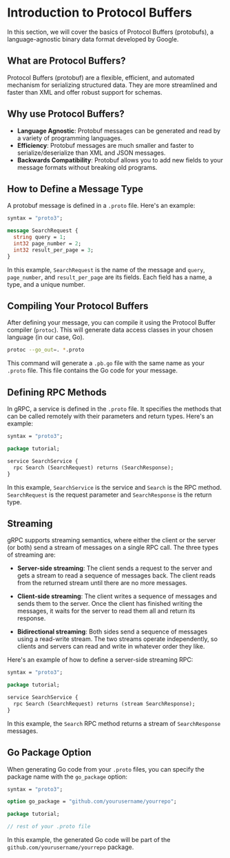 # Introduction to Protocol Buffers

In this section, we will cover the basics of Protocol Buffers (protobufs), a language-agnostic binary data format developed by Google.

## What are Protocol Buffers?

Protocol Buffers (protobuf) are a flexible, efficient, and automated mechanism for serializing structured data. They are more streamlined and faster than XML and offer robust support for schemas.

## Why use Protocol Buffers?

- **Language Agnostic**: Protobuf messages can be generated and read by a variety of programming languages.
- **Efficiency**: Protobuf messages are much smaller and faster to serialize/deserialize than XML and JSON messages.
- **Backwards Compatibility**: Protobuf allows you to add new fields to your message formats without breaking old programs.

## How to Define a Message Type

A protobuf message is defined in a `.proto` file. Here's an example:

```protobuf
syntax = "proto3";

message SearchRequest {
  string query = 1;
  int32 page_number = 2;
  int32 result_per_page = 3;
}
```

In this example, `SearchRequest` is the name of the message and `query`, `page_number`, and `result_per_page` are its fields. Each field has a name, a type, and a unique number.

## Compiling Your Protocol Buffers

After defining your message, you can compile it using the Protocol Buffer compiler (`protoc`). This will generate data access classes in your chosen language (in our case, Go).

```bash
protoc --go_out=. *.proto
```

This command will generate a `.pb.go` file with the same name as your `.proto` file. This file contains the Go code for your message.

## Defining RPC Methods

In gRPC, a service is defined in the `.proto` file. It specifies the methods that can be called remotely with their parameters and return types. Here's an example:

```protobuf
syntax = "proto3";

package tutorial;

service SearchService {
  rpc Search (SearchRequest) returns (SearchResponse);
}
```

In this example, `SearchService` is the service and `Search` is the RPC method. `SearchRequest` is the request parameter and `SearchResponse` is the return type.

## Streaming

gRPC supports streaming semantics, where either the client or the server (or both) send a stream of messages on a single RPC call. The three types of streaming are:

- **Server-side streaming**: The client sends a request to the server and gets a stream to read a sequence of messages back. The client reads from the returned stream until there are no more messages.

- **Client-side streaming**: The client writes a sequence of messages and sends them to the server. Once the client has finished writing the messages, it waits for the server to read them all and return its response.

- **Bidirectional streaming**: Both sides send a sequence of messages using a read-write stream. The two streams operate independently, so clients and servers can read and write in whatever order they like.

Here's an example of how to define a server-side streaming RPC:

```protobuf
syntax = "proto3";

package tutorial;

service SearchService {
  rpc Search (SearchRequest) returns (stream SearchResponse);
}
```

In this example, the `Search` RPC method returns a stream of `SearchResponse` messages.

## Go Package Option

When generating Go code from your `.proto` files, you can specify the package name with the `go_package` option:

```protobuf
syntax = "proto3";

option go_package = "github.com/yourusername/yourrepo";

package tutorial;

// rest of your .proto file
```

In this example, the generated Go code will be part of the `github.com/yourusername/yourrepo` package.


